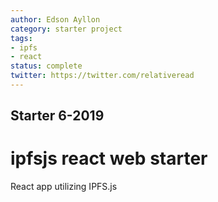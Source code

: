 ```yaml
---
author: Edson Ayllon
category: starter project
tags: 
- ipfs
- react
status: complete
twitter: https://twitter.com/relativeread
---
```


## Starter 6-2019

# ipfsjs react web starter

 React app utilizing IPFS.js
